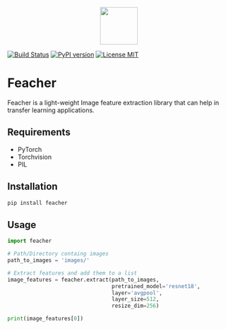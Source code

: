 <p align="center">
<img src="https://github.com/qpochlabs/feacher/blob/main/assets/logo.png" width="85"/>
</p>

<p align="center">

[![Build Status](https://github.com/qpochlabs/feacher/workflows/Python%20package/badge.svg)](https://github.com/qpochlabs/feacher/actions)
[![PyPI version](https://badge.fury.io/py/feacher.svg)](https://pypi.org/project/feacher/)
[![License MIT](https://img.shields.io/badge/License-MIT-blue.svg)](https://github.com/qpochlabs/feacher/blob/master/LICENSE)
<!-- [![Downloads](https://pepy.tech/badge/feacher/month)](https://pepy.tech/project/feacher) -->

</p>


# Feacher
Feacher is a light-weight Image feature extraction library that can help in transfer learning applications.

## Requirements
-   PyTorch
-   Torchvision
-   PIL

## Installation
```python
pip install feacher
```

## Usage
```python
import feacher

# Path/Directory containg images 
path_to_images = 'images/'

# Extract features and add them to a list
image_features = feacher.extract(path_to_images,
                                 pretrained_model='resnet18',
                                 layer='avgpool',
                                 layer_size=512,
                                 resize_dim=256)

print(image_features[0])
```